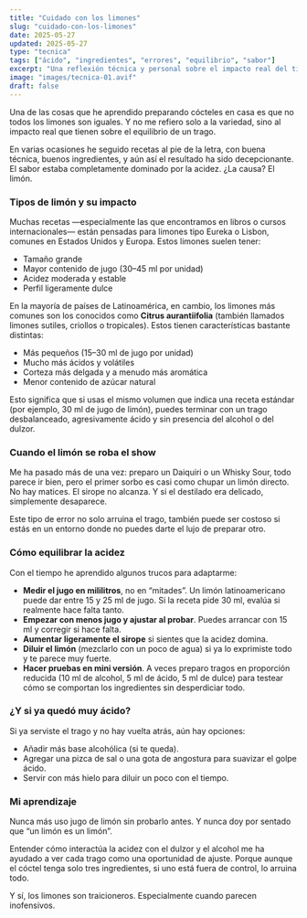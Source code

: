 ```yaml
---
title: "Cuidado con los limones"
slug: "cuidado-con-los-limones"
date: 2025-05-27
updated: 2025-05-27
type: "tecnica"
tags: ["ácido", "ingredientes", "errores", "equilibrio", "sabor"]
excerpt: "Una reflexión técnica y personal sobre el impacto real del tipo de limón que usas al preparar cócteles. Lo que parece un simple cítrico puede cambiarlo todo."
image: "images/tecnica-01.avif"
draft: false
---
```


Una de las cosas que he aprendido preparando cócteles en casa es que no todos los limones son iguales. Y no me refiero solo a la variedad, sino al impacto real que tienen sobre el equilibrio de un trago.

En varias ocasiones he seguido recetas al pie de la letra, con buena técnica, buenos ingredientes, y aún así el resultado ha sido decepcionante. El sabor estaba completamente dominado por la acidez. ¿La causa? El limón.

### Tipos de limón y su impacto

Muchas recetas —especialmente las que encontramos en libros o cursos internacionales— están pensadas para limones tipo Eureka o Lisbon, comunes en Estados Unidos y Europa. Estos limones suelen tener:

- Tamaño grande
- Mayor contenido de jugo (30–45 ml por unidad)
- Acidez moderada y estable
- Perfil ligeramente dulce

En la mayoría de países de Latinoamérica, en cambio, los limones más comunes son los conocidos como **Citrus aurantiifolia** (también llamados limones sutiles, criollos o tropicales). Estos tienen características bastante distintas:

- Más pequeños (15–30 ml de jugo por unidad)
- Mucho más ácidos y volátiles
- Corteza más delgada y a menudo más aromática
- Menor contenido de azúcar natural

Esto significa que si usas el mismo volumen que indica una receta estándar (por ejemplo, 30 ml de jugo de limón), puedes terminar con un trago desbalanceado, agresivamente ácido y sin presencia del alcohol o del dulzor.

### Cuando el limón se roba el show

Me ha pasado más de una vez: preparo un Daiquiri o un Whisky Sour, todo parece ir bien, pero el primer sorbo es casi como chupar un limón directo. No hay matices. El sirope no alcanza. Y si el destilado era delicado, simplemente desaparece.

Este tipo de error no solo arruina el trago, también puede ser costoso si estás en un entorno donde no puedes darte el lujo de preparar otro.

### Cómo equilibrar la acidez

Con el tiempo he aprendido algunos trucos para adaptarme:

- **Medir el jugo en mililitros**, no en “mitades”. Un limón latinoamericano puede dar entre 15 y 25 ml de jugo. Si la receta pide 30 ml, evalúa si realmente hace falta tanto.
- **Empezar con menos jugo y ajustar al probar**. Puedes arrancar con 15 ml y corregir si hace falta.
- **Aumentar ligeramente el sirope** si sientes que la acidez domina.
- **Diluir el limón** (mezclarlo con un poco de agua) si ya lo exprimiste todo y te parece muy fuerte.
- **Hacer pruebas en mini versión**. A veces preparo tragos en proporción reducida (10 ml de alcohol, 5 ml de ácido, 5 ml de dulce) para testear cómo se comportan los ingredientes sin desperdiciar todo.

### ¿Y si ya quedó muy ácido?

Si ya serviste el trago y no hay vuelta atrás, aún hay opciones:

- Añadir más base alcohólica (si te queda).
- Agregar una pizca de sal o una gota de angostura para suavizar el golpe ácido.
- Servir con más hielo para diluir un poco con el tiempo.

### Mi aprendizaje

Nunca más uso jugo de limón sin probarlo antes. Y nunca doy por sentado que “un limón es un limón”.

Entender cómo interactúa la acidez con el dulzor y el alcohol me ha ayudado a ver cada trago como una oportunidad de ajuste. Porque aunque el cóctel tenga solo tres ingredientes, si uno está fuera de control, lo arruina todo.

Y sí, los limones son traicioneros. Especialmente cuando parecen inofensivos.
